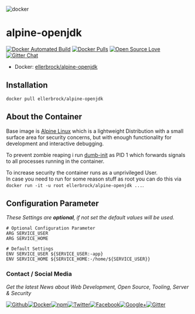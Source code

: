 ![docker](https://github.frapsoft.com/top/docker-security.jpg)

# alpine-openjdk

[![Docker Automated Build](https://img.shields.io/docker/automated/ellerbrock/alpine-openjdk.svg)](https://hub.docker.com/r/ellerbrock/alpine-openjdk/) [![Docker Pulls](https://img.shields.io/docker/pulls/ellerbrock/alpine-openjdk.svg)](https://hub.docker.com/r/ellerbrock/alpine-openjdk/) [![Open Source Love](https://badges.frapsoft.com/os/v1/open-source.svg)](https://github.com/ellerbrock/open-source-badges/) [![Gitter Chat](https://badges.gitter.im/frapsoft/frapsoft.svg)](https://gitter.im/frapsoft/frapsoft/)

- Docker: [ellerbrock/alpine-openjdk](https://hub.docker.com/r/ellerbrock/alpine-openjdk/)

## Installation

`docker pull ellerbrock/alpine-openjdk`

## About the Container

Base image is [Alpine Linux](https://alpinelinux.org/) which is a lightweight Distribution with a small surface area for security concerns, but with enough functionality for development and interactive debugging.  

To prevent zombie reaping i run [dumb-init](https://github.com/Yelp/dumb-init) as PID 1 which forwards signals to all processes running in the container.

To increase security the container runs as a unprivileged User.  
In case you need to run for some reason stuff as root you can do this via `docker run -it -u root ellerbrock/alpine-openjdk ...`.

## Configuration Parameter

_These Settings are **optional**, if not set the default values will be used._

```
# Optional Configuration Parameter
ARG SERVICE_USER
ARG SERVICE_HOME

# Default Settings
ENV SERVICE_USER ${SERVICE_USER:-app}
ENV SERVICE_HOME ${SERVICE_HOME:-/home/${SERVICE_USER}}
```

### Contact / Social Media

_Get the latest News about Web Development, Open Source, Tooling, Server & Security_

[![Github](https://github.frapsoft.com/social/github.png)](https://github.com/ellerbrock/)[![Docker](https://github.frapsoft.com/social/docker.png)](https://hub.docker.com/u/ellerbrock/)[![npm](https://github.frapsoft.com/social/npm.png)](https://www.npmjs.com/~ellerbrock)[![Twitter](https://github.frapsoft.com/social/twitter.png)](https://twitter.com/frapsoft/)[![Facebook](https://github.frapsoft.com/social/facebook.png)](https://www.facebook.com/frapsoft/)[![Google+](https://github.frapsoft.com/social/google-plus.png)](https://plus.google.com/116540931335841862774)[![Gitter](https://github.frapsoft.com/social/gitter.png)](https://gitter.im/frapsoft/frapsoft/)
